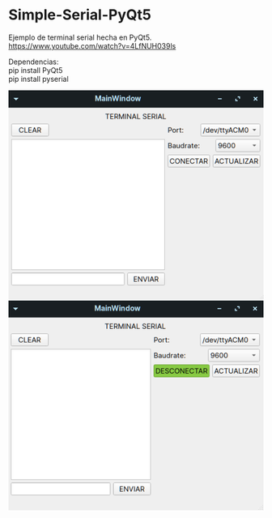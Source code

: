 # Simple-Serial-PyQt5
Ejemplo de terminal serial hecha en PyQt5.<br/>
https://www.youtube.com/watch?v=4LfNUH039ls <br/> 

Dependencias:<br/>
pip install PyQt5 <br/>
pip install pyserial


<img src="capture.png"/>
<img src="capture2.png"/>
